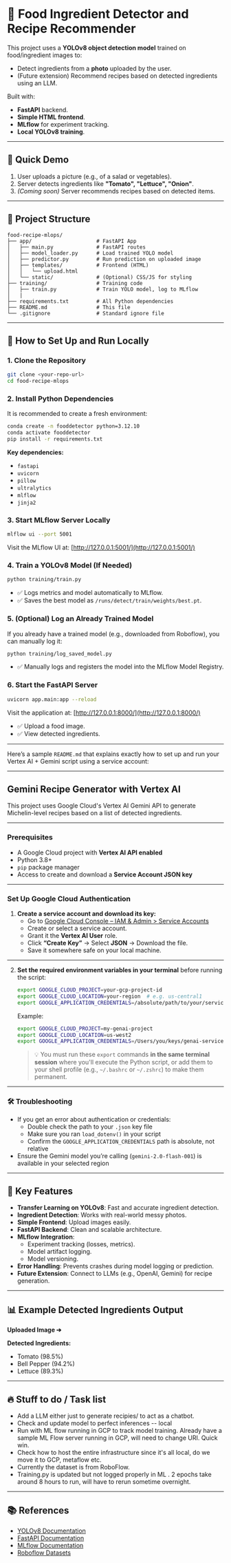 # 🥘 Food Ingredient Detector and Recipe Recommender
This project uses a **YOLOv8 object detection model** trained on food/ingredient images to:

- Detect ingredients from a **photo** uploaded by the user.
- (Future extension) Recommend recipes based on detected ingredients using an LLM.

Built with:
- **FastAPI** backend.
- **Simple HTML frontend**.
- **MLflow** for experiment tracking.
- **Local YOLOv8 training**.

---

## 📸 Quick Demo

1. User uploads a picture (e.g., of a salad or vegetables).
2. Server detects ingredients like **"Tomato", "Lettuce", "Onion"**.
3. *(Coming soon)* Server recommends recipes based on detected items.

---

## 📂 Project Structure

```
food-recipe-mlops/
├── app/                     # FastAPI App
│   ├── main.py              # FastAPI routes
│   ├── model_loader.py      # Load trained YOLO model
│   ├── predictor.py         # Run prediction on uploaded image
│   ├── templates/           # Frontend (HTML)
│   │   └── upload.html
│   └── static/              # (Optional) CSS/JS for styling
├── training/                # Training code
│   ├── train.py             # Train YOLO model, log to MLflow
│   |
├── requirements.txt         # All Python dependencies
├── README.md                # This file
└── .gitignore               # Standard ignore file
```

---

## 🚀 How to Set Up and Run Locally

### 1. Clone the Repository

```bash
git clone <your-repo-url>
cd food-recipe-mlops
```

### 2. Install Python Dependencies

It is recommended to create a fresh environment:

```bash
conda create -n fooddetector python=3.12.10
conda activate fooddetector
pip install -r requirements.txt
```

**Key dependencies:**
- `fastapi`
- `uvicorn`
- `pillow`
- `ultralytics`
- `mlflow`
- `jinja2`

### 3. Start MLflow Server Locally

```bash
mlflow ui --port 5001
```

Visit the MLflow UI at: [http://127.0.0.1:5001/](http://127.0.0.1:5001/)

### 4. Train a YOLOv8 Model (If Needed)

```bash
python training/train.py
```

- ✅ Logs metrics and model automatically to MLflow.
- ✅ Saves the best model as `/runs/detect/train/weights/best.pt`.

### 5. (Optional) Log an Already Trained Model

If you already have a trained model (e.g., downloaded from Roboflow), you can manually log it:

```bash
python training/log_saved_model.py
```

- ✅ Manually logs and registers the model into the MLflow Model Registry.

### 6. Start the FastAPI Server

```bash
uvicorn app.main:app --reload
```

Visit the application at: [http://127.0.0.1:8000/](http://127.0.0.1:8000/)

- ✅ Upload a food image.
- ✅ View detected ingredients.

---


Here’s a sample `README.md` that explains exactly how to set up and run your Vertex AI + Gemini script using a service account:

---

## Gemini Recipe Generator with Vertex AI

This project uses Google Cloud's Vertex AI Gemini API to generate Michelin-level recipes based on a list of detected ingredients.

---

### Prerequisites

- A Google Cloud project with **Vertex AI API enabled**
- Python 3.8+
- `pip` package manager
- Access to create and download a **Service Account JSON key**


---

### Set Up Google Cloud Authentication

1. **Create a service account and download its key:**
   - Go to [Google Cloud Console – IAM & Admin > Service Accounts](https://console.cloud.google.com/iam-admin/serviceaccounts)
   - Create or select a service account.
   - Grant it the **Vertex AI User** role.
   - Click **“Create Key”** → Select **JSON** → Download the file.
   - Save it somewhere safe on your local machine.

---

2. **Set the required environment variables in your terminal** before running the script:

   ```bash
   export GOOGLE_CLOUD_PROJECT=your-gcp-project-id
   export GOOGLE_CLOUD_LOCATION=your-region  # e.g. us-central1
   export GOOGLE_APPLICATION_CREDENTIALS=/absolute/path/to/your/service-account-key.json
   ```

   Example:
   ```bash
   export GOOGLE_CLOUD_PROJECT=my-genai-project
   export GOOGLE_CLOUD_LOCATION=us-west2
   export GOOGLE_APPLICATION_CREDENTIALS=/Users/you/keys/genai-service-account.json
   ```

   > 💡 You must run these `export` commands **in the same terminal session** where you'll execute the Python script, or add them to your shell profile (e.g., `~/.bashrc` or `~/.zshrc`) to make them permanent.

---



### 🛠 Troubleshooting

- If you get an error about authentication or credentials:
  - Double check the path to your `.json` key file
  - Make sure you ran `load_dotenv()` in your script
  - Confirm the `GOOGLE_APPLICATION_CREDENTIALS` path is absolute, not relative
- Ensure the Gemini model you’re calling (`gemini-2.0-flash-001`) is available in your selected region

---


## 🧠 Key Features

- **Transfer Learning on YOLOv8**: Fast and accurate ingredient detection.
- **Ingredient Detection**: Works with real-world messy photos.
- **Simple Frontend**: Upload images easily.
- **FastAPI Backend**: Clean and scalable architecture.
- **MLflow Integration**:
    - Experiment tracking (losses, metrics).
    - Model artifact logging.
    - Model versioning.
- **Error Handling**: Prevents crashes during model logging or prediction.
- **Future Extension**: Connect to LLMs (e.g., OpenAI, Gemini) for recipe generation.

---

## 📊 Example Detected Ingredients Output

**Uploaded Image ➔**

**Detected Ingredients:**
- Tomato (98.5%)
- Bell Pepper (94.2%)
- Lettuce (89.3%)

---

## 🔥 Stuff to do / Task list

- Add a LLM either just to generate recipies/ to act as a chatbot.
- Check and update model to perfect inferences -- local 
- Run with ML flow running in GCP to track model training. Already have a sample ML Flow server running in GCP, will need to change URI. Quick win.
- Check how to host the entire infrastructure since it's all local, do we move it to GCP, metaflow etc.
- Currently the dataset is from RoboFlow.
- Training.py is updated but not logged properly in ML . 2 epochs take around 8 hours to run, will have to rerun sometime overnight.

---

## 📚 References

- [YOLOv8 Documentation](https://docs.ultralytics.com/)
- [FastAPI Documentation](https://fastapi.tiangolo.com/)
- [MLflow Documentation](https://mlflow.org/)
- [Roboflow Datasets](https://roboflow.com/)
